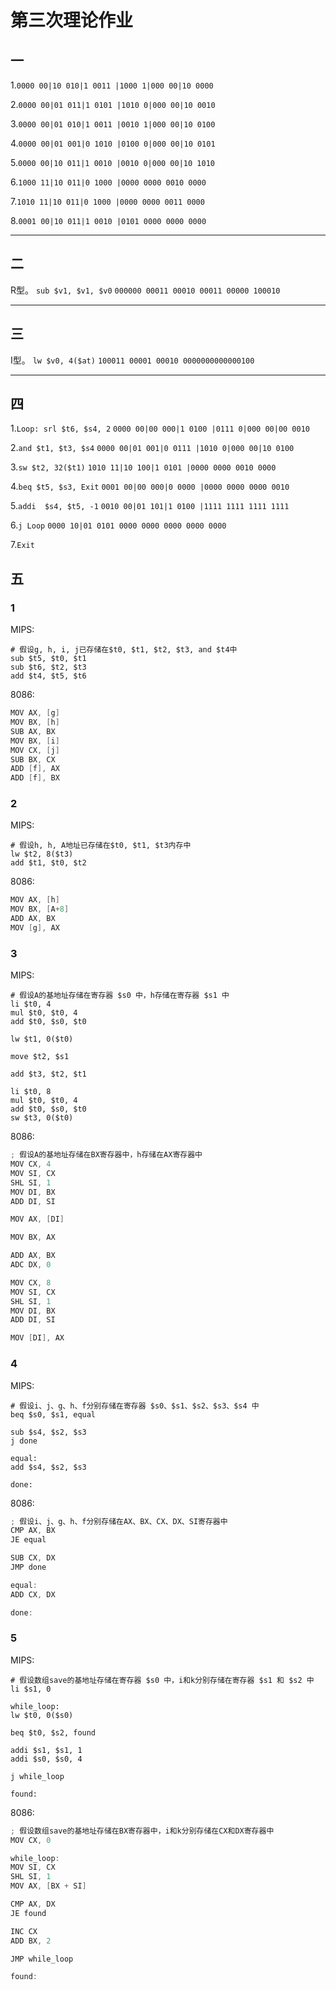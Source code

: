 # 第三次理论作业

## 一

1.`0000 00|10 010|1 0011 |1000 1|000 00|10 0000`

2.`0000 00|01 011|1 0101 |1010 0|000 00|10 0010`

3.`0000 00|01 010|1 0011 |0010 1|000 00|10 0100`

4.`0000 00|01 001|0 1010 |0100 0|000 00|10 0101`

5.`0000 00|10 011|1 0010 |0010 0|000 00|10 1010`

6.`1000 11|10 011|0 1000 |0000 0000 0010 0000`

7.`1010 11|10 011|0 1000 |0000 0000 0011 0000`

8.`0001 00|10 011|1 0010 |0101 0000 0000 0000`

---

## 二

R型。
`sub $v1, $v1, $v0`
`000000 00011 00010 00011 00000 100010`

---

## 三

I型。
`lw $v0, 4($at)`
`100011 00001 00010 0000000000000100`

---

## 四

1.`Loop: srl $t6, $s4, 2`
`0000 00|00 000|1 0100 |0111 0|000 00|00 0010`

2.`and $t1, $t3, $s4`
`0000 00|01 001|0 0111 |1010 0|000 00|10 0100`

3.`sw $t2, 32($t1)`
`1010 11|10 100|1 0101 |0000 0000 0010 0000`

4.`beq $t5, $s3, Exit`
`0001 00|00 000|0 0000 |0000 0000 0000 0010`

5.`addi  $s4, $t5, -1`
`0010 00|01 101|1 0100 |1111 1111 1111 1111`

6.`j Loop`
`0000 10|01 0101 0000 0000 0000 0000 0000`

7.`Exit`

## 五

### 1

MIPS:

```Shell
# 假设g, h, i, j已存储在$t0, $t1, $t2, $t3, and $t4中
sub $t5, $t0, $t1
sub $t6, $t2, $t3
add $t4, $t5, $t6
```

8086:

```JAVA
MOV AX, [g]
MOV BX, [h]
SUB AX, BX
MOV BX, [i]
MOV CX, [j]
SUB BX, CX
ADD [f], AX
ADD [f], BX
```

### 2

MIPS:

```SHELL
# 假设h, h, A地址已存储在$t0, $t1, $t3内存中
lw $t2, 8($t3)
add $t1, $t0, $t2
```

8086:

```JAVA
MOV AX, [h]
MOV BX, [A+8]
ADD AX, BX
MOV [g], AX
```

### 3

MIPS:

```SHELL
# 假设A的基地址存储在寄存器 $s0 中，h存储在寄存器 $s1 中
li $t0, 4           
mul $t0, $t0, 4     
add $t0, $s0, $t0   

lw $t1, 0($t0)      

move $t2, $s1      

add $t3, $t2, $t1

li $t0, 8           
mul $t0, $t0, 4     
add $t0, $s0, $t0   
sw $t3, 0($t0)      
```

8086:

```JAVA
; 假设A的基地址存储在BX寄存器中，h存储在AX寄存器中
MOV CX, 4           
MOV SI, CX          
SHL SI, 1           
MOV DI, BX          
ADD DI, SI          

MOV AX, [DI]        

MOV BX, AX          

ADD AX, BX
ADC DX, 0           

MOV CX, 8           
MOV SI, CX          
SHL SI, 1           
MOV DI, BX         
ADD DI, SI          

MOV [DI], AX       
```

### 4

MIPS:

```SHELL
# 假设i、j、g、h、f分别存储在寄存器 $s0、$s1、$s2、$s3、$s4 中
beq $s0, $s1, equal  

sub $s4, $s2, $s3    
j done               

equal:
add $s4, $s2, $s3    

done:
```

8086:

```JAVA
; 假设i、j、g、h、f分别存储在AX、BX、CX、DX、SI寄存器中
CMP AX, BX          
JE equal            

SUB CX, DX          
JMP done            

equal:
ADD CX, DX          

done:
```

### 5

MIPS:

```SHELL
# 假设数组save的基地址存储在寄存器 $s0 中，i和k分别存储在寄存器 $s1 和 $s2 中
li $s1, 0

while_loop:
lw $t0, 0($s0)      

beq $t0, $s2, found  

addi $s1, $s1, 1    
addi $s0, $s0, 4    

j while_loop

found:
```

8086:

```JAVA
; 假设数组save的基地址存储在BX寄存器中，i和k分别存储在CX和DX寄存器中
MOV CX, 0

while_loop:
MOV SI, CX          
SHL SI, 1           
MOV AX, [BX + SI]   

CMP AX, DX          
JE found            

INC CX              
ADD BX, 2           

JMP while_loop

found:
```
